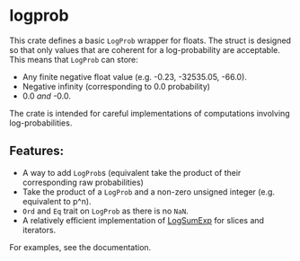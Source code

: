 # logprob

This crate defines a basic `LogProb` wrapper for floats. The struct is designed so
that only values that are coherent for a log-probability are acceptable. This means that
`LogProb` can store:

- Any finite negative float value (e.g. -0.23, -32535.05, -66.0).
- Negative infinity (corresponding to 0.0 probability)
- 0.0 _and_ -0.0.

The crate is intended for careful implementations of computations involving log-probabilities.

## Features:

- A way to add `LogProb`s (equivalent take the product of their corresponding raw probabilities)
- Take the product of a `LogProb` and a non-zero unsigned integer (e.g. equivalent to p^n).
- `Ord` and `Eq` trait on `LogProb` as there is no `NaN`.
- A relatively efficient implementation of [LogSumExp](https://en.wikipedia.org/wiki/LogSumExp) for slices and iterators.

For examples, see the documentation.
